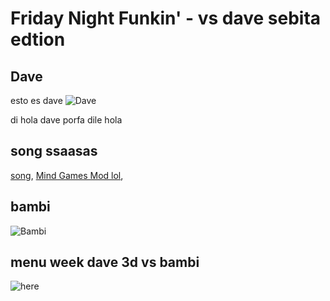 # Friday Night Funkin' - vs dave sebita edtion

## Dave
esto es dave
![Dave](https://cdn.discordapp.com/attachments/826922537668968478/884915478592643102/this_is_dave.png)

di hola dave
porfa dile hola

## song ssaasas
[song](https://cdn.discordapp.com/attachments/947926804809797653/947927056258334720/Inst.ogg),
[Mind Games Mod lol](https://gamebanana.com/mods/301107),
## bambi
![Bambi](https://cdn.discordapp.com/attachments/947926804809797653/947942094843039804/bambi_pues_asasaswswsawsawawswas.png)
## menu week dave 3d vs bambi 
![here](https://cdn.discordapp.com/attachments/947926804809797653/947942942285373480/menu_bambi_song.png)

